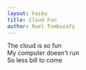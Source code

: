 ```yaml
---
layout: haiku
title: Cloud Fun
author: Roel Tombozafy
---
```


The cloud is so fun<br>
My computer doesn't run<br>
So less bill to come<br>
